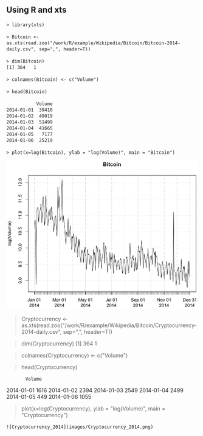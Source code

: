 ## Using R and xts

~~~
> library(xts)

> Bitcoin <- as.xts(read.zoo("/work/R/example/Wikipedia/Bitcoin/Bitcoin-2014-daily.csv", sep=",", header=T))

> dim(Bitcoin)
[1] 364   1

> colnames(Bitcoin) <- c("Volume")

> head(Bitcoin)

           Volume
2014-01-01  39410
2014-01-02  49019
2014-01-03  51499
2014-01-04  41665
2014-01-05   7177
2014-01-06  25219

> plot(x=log(Bitcoin), ylab = "log(Volume)", main = "Bitcoin")
~~~
![Bitcoin_2014](images/Bitcoin_2014.png)


> Cryptocurrency <- as.xts(read.zoo("/work/R/example/Wikipedia/Bitcoin/Cryptocurrency-2014-daily.csv", sep=",", header=T))

> dim(Cryptocurrency)
[1] 364   1

> colnames(Cryptocurrency) <- c("Volume")

> head(Cryptocurrency)

           Volume
2014-01-01   1616
2014-01-02   2394
2014-01-03   2549
2014-01-04   2499
2014-01-05    449
2014-01-06   1055

> plot(x=log(Cryptocurrency), ylab = "log(Volume)", main = "Cryptocurrency")
~~~
![Cryptocurrency_2014](images/Cryptocurrency_2014.png)

